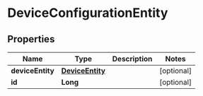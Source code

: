 
# DeviceConfigurationEntity

## Properties
Name | Type | Description | Notes
------------ | ------------- | ------------- | -------------
**deviceEntity** | [**DeviceEntity**](DeviceEntity.md) |  |  [optional]
**id** | **Long** |  |  [optional]



